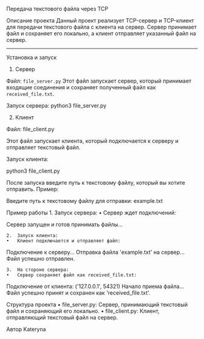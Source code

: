 Передача текстового файла через TCP

Описание проекта
Данный проект реализует TCP-сервер и TCP-клиент для передачи текстового файла с клиента на сервер. Сервер принимает файл и сохраняет его локально, а клиент отправляет указанный файл на сервер.

---

Установка и запуск

1. Сервер

Файл: `file_server.py`
Этот файл запускает сервер, который принимает входящие соединения и сохраняет полученный файл как `received_file.txt`.

Запуск сервера:
python3 file_server.py

2. Клиент

Файл: file_client.py

Этот файл запускает клиента, который подключается к серверу и отправляет текстовый файл.

Запуск клиента:

python3 file_client.py

После запуска введите путь к текстовому файлу, который вы хотите отправить. Пример:

Введите путь к текстовому файлу для отправки: example.txt

Пример работы
	1.	Запуск сервера:
	•	Сервер ждет подключений:

Сервер запущен и готов принимать файлы...


	2.	Запуск клиента:
	•	Клиент подключается и отправляет файл:

Подключение к серверу...
Отправка файла 'example.txt' на сервер...
Файл успешно отправлен.


	3.	На стороне сервера:
	•	Сервер сохраняет файл как received_file.txt:

Подключение от клиента: ('127.0.0.1', 54321)
Начало приема файла...
Файл успешно принят и сохранен как 'received_file.txt'.

Структура проекта
	•	file_server.py: Сервер, принимающий текстовый файл и сохраняющий его локально.
	•	file_client.py: Клиент, отправляющий текстовый файл на сервер.

Автор
Kateryna
